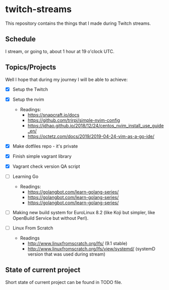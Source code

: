 # twitch-streams

This repository contains the things that I made during Twitch streams.

## Schedule

I stream, or going to, about 1 hour at 19 o'clock UTC.

## Topics/Projects

Well I hope that during my journey I will be able to achieve:

- [x] Setup the Twitch
- [x] Setup the nvim
  - Readings:
    - https://snapcraft.io/docs
    - https://github.com/trirpi/simple-nvim-config
    - https://jdhao.github.io/2018/12/24/centos_nvim_install_use_guide_en/
    - https://octetz.com/docs/2019/2019-04-24-vim-as-a-go-ide/
- [x] Make dotfiles repo - it's private
- [x] Finish simple vagrant library
- [X] Vagrant check version QA script
- [ ] Learning Go
  - Readings:
    - https://golangbot.com/learn-golang-series/
    - https://golangbot.com/learn-golang-series/
    - https://golangbot.com/learn-golang-series/
- [ ] Making new build system for EuroLinux 8.2 (like Koji but simpler, like OpenBuild Service but without Perl).

- [ ] Linux From Scratch
  - Readings
    - http://www.linuxfromscratch.org/lfs/ (9.1 stable)
    - http://www.linuxfromscratch.org/lfs/view/systemd/ (systemD version that was used during stream)

## State of current project

Short state of current project can be found in TODO file.
